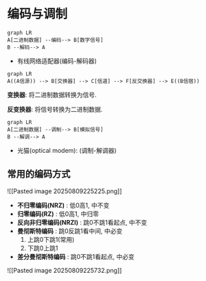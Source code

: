 # 编码与调制

```mermaid
graph LR
A[二进制数据] --编码--> B[数字信号]
B --解码--> A
```

- 有线网络适配器(编码-解码器)

```mermaid
graph LR
A((A信源)) --> B[交换器] --> C[信道] --> F[反交换器] --> E((B信宿))
```

**变换器**: 将二进制数据转换为信号.

**反变换器**: 将信号转换为二进制数据.

```mermaid
graph LR
A[二进制数据] --调制--> B[模拟信号]
B --解调--> A
```

- 光猫(optical modem): (调制-解调器)

## 常用的编码方式

![[Pasted image 20250809225225.png]]

- **不归零编码(NRZ)** : 低0高1, 中不变
- **归零编码(RZ)** : 低0高1, 中归零
- **反向非归零编码(NRZI)** : 跳0不跳1看起点, 中不变
- **曼彻斯特编码** : 跳0反跳1看中间, 中必变
  1. 上跳0下跳1(常用)
  2. 下跳0上跳1
- **差分曼彻斯特编码** : 跳0不跳1看起点, 中必变

![[Pasted image 20250809225732.png]]

